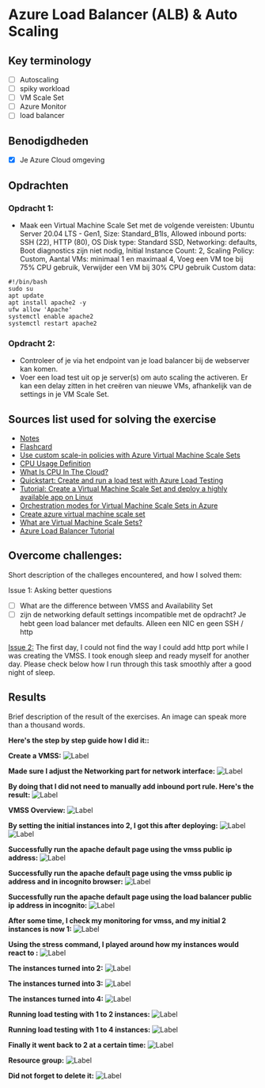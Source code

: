 # Azure Load Balancer (ALB) & Auto Scaling

## Key terminology

- [ ] Autoscaling
- [ ] spiky workload
- [ ] VM Scale Set
- [ ] Azure Monitor
- [ ] load balancer

## Benodigdheden

- [x] Je Azure Cloud omgeving

## Opdrachten

### Opdracht 1:

- Maak een Virtual Machine Scale Set met de volgende vereisten: Ubuntu Server 20.04 LTS - Gen1, Size: Standard_B1ls, Allowed inbound ports: SSH (22), HTTP (80), OS Disk type: Standard SSD, Networking: defaults, Boot diagnostics zijn niet nodig, Initial Instance Count: 2, Scaling Policy: Custom, Aantal VMs: minimaal 1 en maximaal 4, Voeg een VM toe bij 75% CPU gebruik, Verwijder een VM bij 30% CPU gebruik Custom data:

```
#!/bin/bash
sudo su
apt update
apt install apache2 -y
ufw allow 'Apache'
systemctl enable apache2
systemctl restart apache2
```

### Opdracht 2:

- Controleer of je via het endpoint van je load balancer bij de webserver kan komen.
- Voer een load test uit op je server(s) om auto scaling the activeren. Er kan een delay zitten in het creëren van nieuwe VMs, afhankelijk van de settings in je VM Scale Set.

## Sources list used for solving the exercise

- [Notes](https://drive.google.com/drive/folders/1CSe6Ot_T9tnaY3qcUCGhXI_3_SjTiFDq)
- [Flashcard](https://quizlet.com/642919545/az-104-improve-application-scalability-and-resiliency-by-using-azure-load-balancer-flash-cards/)
- [Use custom scale-in policies with Azure Virtual Machine Scale Sets](https://learn.microsoft.com/en-us/azure/virtual-machine-scale-sets/virtual-machine-scale-sets-scale-in-policy)
- [CPU Usage Definition](https://www.solarwinds.com/resources/it-glossary/what-is-cpu#:~:text=CPU%20utilization%20indicates%20the%20amount,various%20programs%20on%20a%20computer.)
- [What Is CPU In The Cloud?](https://blogs.vmware.com/cloudhealth/what-is-cpu/)
- [Quickstart: Create and run a load test with Azure Load Testing](https://learn.microsoft.com/en-us/azure/load-testing/quickstart-create-and-run-load-test)
- [Tutorial: Create a Virtual Machine Scale Set and deploy a highly available app on Linux](https://learn.microsoft.com/en-us/azure/virtual-machines/linux/tutorial-create-vmss)
- [Orchestration modes for Virtual Machine Scale Sets in Azure](https://learn.microsoft.com/en-us/azure/virtual-machine-scale-sets/virtual-machine-scale-sets-orchestration-modes)
- [Create azure virtual machine scale set](https://www.youtube.com/watch?v=Y_STYgRQyAE)
- [What are Virtual Machine Scale Sets?](https://learn.microsoft.com/en-us/azure/virtual-machine-scale-sets/overview)
- [Azure Load Balancer Tutorial](https://www.youtube.com/watch?v=T7XU6Lz8lJw)

## Overcome challenges:

Short description of the challeges encountered, and how I solved them:

Issue 1: Asking better questions

- [ ] What are the difference between VMSS and Availability Set
- [ ] zijn de networking default settings incompatible met de opdracht? Je hebt geen load balancer met defaults. Alleen een NIC en geen SSH / http

[Issue 2:](https://github.com/techgrounds/techgrounds-anj-dtmr/blob/main/00_includes/week-5-includes/az-11-issue2.png) The first day, I could not find the way I could add http port while I was creating the VMSS. I took enough sleep and ready myself for another day. Please check below how I run through this task smoothly after a good night of sleep.

## Results

Brief description of the result of the exercises. An image can speak more than a thousand words.

**Here's the step by step guide how I did it::**

**Create a VMSS:**
![Label](https://github.com/techgrounds/techgrounds-anj-dtmr/blob/main/00_includes/week-5-includes/az-11-createvmss.png)

**Made sure I adjust the Networking part for network interface:**
![Label](https://github.com/techgrounds/techgrounds-anj-dtmr/blob/main/00_includes/week-5-includes/az-11-create-nic.png)

**By doing that I did not need to manually add inbound port rule. Here's the result:**
![Label](https://github.com/techgrounds/techgrounds-anj-dtmr/blob/main/00_includes/week-5-includes/az-11-create-net.png)

**VMSS Overview:**
![Label](https://github.com/techgrounds/techgrounds-anj-dtmr/blob/main/00_includes/week-5-includes/az-11-vmss-overview.png)

**By setting the initial instances into 2, I got this after deploying:**
![Label](https://github.com/techgrounds/techgrounds-anj-dtmr/blob/main/00_includes/week-5-includes/az-11-initial-instances.png)
![Label](https://github.com/techgrounds/techgrounds-anj-dtmr/blob/main/00_includes/week-5-includes/az-11-create-inst.png)

**Successfully run the apache default page using the vmss public ip address:**
![Label](https://github.com/techgrounds/techgrounds-anj-dtmr/blob/main/00_includes/week-5-includes/az-11-apache.png)

**Successfully run the apache default page using the vmss public ip address and in incognito browser:**
![Label](https://github.com/techgrounds/techgrounds-anj-dtmr/blob/main/00_includes/week-5-includes/az-11-incognito.png)

**Successfully run the apache default page using the load balancer public ip address in incognito:**
![Label](https://github.com/techgrounds/techgrounds-anj-dtmr/blob/main/00_includes/week-5-includes/az-11-lb-pubip.png)

**After some time, I check my monitoring for vmss, and my initial 2 instances is now 1:**
![Label](https://github.com/techgrounds/techgrounds-anj-dtmr/blob/main/00_includes/week-5-includes/az-11-monitor.png)

**Using the stress command, I played around how my instances would react to :**
![Label](https://github.com/techgrounds/techgrounds-anj-dtmr/blob/main/00_includes/week-5-includes/az-11-stress.png)

**The instances turned into 2:**
![Label](https://github.com/techgrounds/techgrounds-anj-dtmr/blob/main/00_includes/week-5-includes/az-11-scale2.png)


**The instances turned into 3:**
![Label](https://github.com/techgrounds/techgrounds-anj-dtmr/blob/main/00_includes/week-5-includes/az-11-scale3.png)

**The instances turned into 4:**
![Label](https://github.com/techgrounds/techgrounds-anj-dtmr/blob/main/00_includes/week-5-includes/az-11-scale4.png)

**Running load testing with 1 to 2 instances:**
![Label](https://github.com/techgrounds/techgrounds-anj-dtmr/blob/main/00_includes/week-5-includes/az-11-test.png)

**Running load testing with 1 to 4 instances:**
![Label](https://github.com/techgrounds/techgrounds-anj-dtmr/blob/main/00_includes/week-5-includes/az-11-testrun.png)

**Finally it went back to 2 at a certain time:**
![Label](https://github.com/techgrounds/techgrounds-anj-dtmr/blob/main/00_includes/week-5-includes/az-11-back22.png)

**Resource group:**
![Label](https://github.com/techgrounds/techgrounds-anj-dtmr/blob/main/00_includes/week-5-includes/az-11-rsc-grp.png)

**Did not forget to delete it:**
![Label](https://github.com/techgrounds/techgrounds-anj-dtmr/blob/main/00_includes/week-5-includes/az-11-delete.png)

